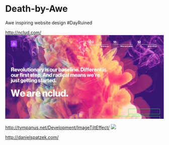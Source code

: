# Death-by-Awe
Awe inspiring website design #DayRuined


http://nclud.com/
![](https://github.com/KoltonG/Death-by-Awe/blob/master/img/nclud.com.jpg)

http://tympanus.net/Development/ImageTiltEffect/
![](https://github.com/KoltonG/Death-by-Awe/blob/master/img/tympanus.net/Development/ImageTiltEffect.png)



http://danielspatzek.com/
